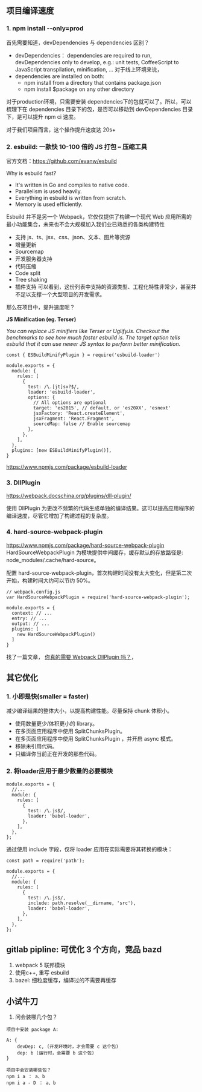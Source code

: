 ## 项目编译速度
### 1. npm install --only=prod
首先需要知道，devDependencies 与 dependencies 区别？
- devDependencies： dependencies are required to run, devDependencies only to develop, e.g.: unit tests, CoffeeScript to JavaScript transpilation, minification, ...
对于线上环境来说，
- dependencies are installed on both: 
  -  npm install from a directory that contains package.json
  - npm install $package on any other directory

对于production环境，只需要安装 dependencies下的包就可以了。所以，可以梳理下在 dependencies 目录下的包，是否可以移动到 devDependencies 目录下，是可以提升 npm ci 速度。

对于我们项目而言，这个操作提升速度达 20s+

### 2. esbuild: 一款快 10-100 倍的 JS 打包 – 压缩工具
官方文档：https://github.com/evanw/esbuild

Why is esbuild fast?
- It's written in Go and compiles to native code.
- Parallelism is used heavily.
- Everything in esbuild is written from scratch.
- Memory is used efficiently.

Esbuild 并不是另一个 Webpack，它仅仅提供了构建一个现代 Web 应用所需的最小功能集合，未来也不会大规模加入我们业已熟悉的各类构建特性
- 支持 js、ts、jsx、css、json、文本、图片等资源
- 增量更新
- Sourcemap
- 开发服务器支持
- 代码压缩
- Code split
- Tree shaking
- 插件支持
可以看到，这份列表中支持的资源类型、工程化特性非常少，甚至并不足以支撑一个大型项目的开发需求。

那么在项目中，提升速度呢？

**JS Minification (eg. Terser)**

*You can replace JS minifiers like Terser or UglifyJs. Checkout the benchmarks to see how much faster esbuild is. The target option tells esbuild that it can use newer JS syntax to perform better minification.*

```
const { ESBuildMinifyPlugin } = require('esbuild-loader')

module.exports = {
  module: {
    rules: [
      {
        test: /\.[jt]sx?$/,
        loader: 'esbuild-loader',
        options: {
          // All options are optional
          target: 'es2015', // default, or 'es20XX', 'esnext'
          jsxFactory: 'React.createElement',
          jsxFragment: 'React.Fragment',
          sourceMap: false // Enable sourcemap
        },
      },
    ],
  },
  plugins: [new ESBuildMinifyPlugin()],
}
```

https://www.npmjs.com/package/esbuild-loader
### 3. DllPlugin
https://webpack.docschina.org/plugins/dll-plugin/

使用 DllPlugin 为更改不频繁的代码生成单独的编译结果。这可以提高应用程序的编译速度，尽管它增加了构建过程的复杂度。

### 4. hard-source-webpack-plugin
https://www.npmjs.com/package/hard-source-webpack-plugin
HardSourceWebpackPlugin 为模块提供中间缓存，缓存默认的存放路径是: node_modules/.cache/hard-source。

配置 hard-source-webpack-plugin，首次构建时间没有太大变化，但是第二次开始，构建时间大约可以节约 50%。
```
// webpack.config.js
var HardSourceWebpackPlugin = require('hard-source-webpack-plugin');
 
module.exports = {
  context: // ...
  entry: // ...
  output: // ...
  plugins: [
    new HardSourceWebpackPlugin()
  ]
}
```
找了一篇文章， [你真的需要 Webpack DllPlugin 吗？](https://www.cnblogs.com/skychx/p/webpack-dllplugin.html)，

## 其它优化
### 1. 小即是快(smaller = faster) 
减少编译结果的整体大小，以提高构建性能。尽量保持 chunk 体积小。

- 使用数量更少/体积更小的 library。
- 在多页面应用程序中使用 SplitChunksPlugin。
- 在多页面应用程序中使用 SplitChunksPlugin ，并开启 async 模式。
- 移除未引用代码。
- 只编译你当前正在开发的那些代码。

### 2. 将loader应用于最少数量的必要模块
```
module.exports = {
  //...
  module: {
    rules: [
      {
        test: /\.js$/,
        loader: 'babel-loader',
      },
    ],
  },
};
```
通过使用 include 字段，仅将 loader 应用在实际需要将其转换的模块：
```
const path = require('path');

module.exports = {
  //...
  module: {
    rules: [
      {
        test: /\.js$/,
        include: path.resolve(__dirname, 'src'),
        loader: 'babel-loader',
      },
    ],
  },
};
```

## gitlab pipline: 可优化 3 个方向，竞品 bazd
1. webpack 5 联邦模块
2. 使用c++, 重写 esbuild
3.  bazel: 细粒度缓存，编译过的不需要再缓存


## 小试牛刀
1.  问会装哪几个包？
```
项目中安装 package A:

A: {
    devDep: c, (开发环境时，才会需要 c 这个包)
    dep: b (运行时，会需要 b 这个包)
}

项目中会安装哪些包？
npm i a ： a、b
npm i a - D ： a、b
```
